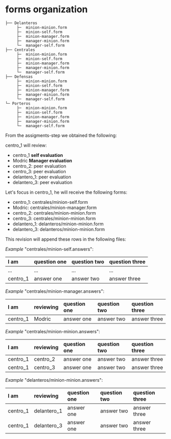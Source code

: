 # forms organization

```
├── Delanteros
     ├─  minion-minion.form
     ├─  minion-self.form
     ├─  minion-manager.form
     ├─  manager-minion.form
     └─  manager-self.form
├── Centrales
     ├─  minion-minion.form
     ├─  minion-self.form
     ├─  minion-manager.form
     ├─  manager-minion.form
     └─  manager-self.form
├── Defensas
     ├─  minion-minion.form
     ├─  minion-self.form
     ├─  minion-manager.form
     ├─  manager-minion.form
     └─  manager-self.form
└─ Porteros
     ├─  minion-minion.form
     ├─  minion-self.form
     ├─  minion-manager.form
     ├─  manager-minion.form
     └─  manager-self.form
```

From the assigments-step we obtained the following:

centro_1 will review:

- centro_1 **self evaluation**
- Modric **Manager evaluation**
- centro_2: peer evaluation
- centro_3: peer evaluation
- delantero_1: peer evaluation
- delantero_3: peer evaluation

Let's focus in centro_1, he will receive the following forms:

 - centro_1: centrales/minion-self.form
 - Modric: centrales/minion-manager.form
 - centro_2: centrales/minion-minion.form
 - centro_3: centrales/minion-minion.form
 - delantero_1: delanteros/minion-minion.form
 - delantero_3: delanteros/minion-minion.form

This revision will append these rows in the following files:

_Example_ "centrales/minion-self.answers":

|   I am   | question one | question two | question three |
| :------- | :----------- | :----------- | :------------- |
| ...      | ...          | ...          | ...            |
| centro_1 | answer one   | answer two   | answer three   |

_Example_ "centrales/minion-manager.answers":

|   I am   | reviewing | question one | question two | question three |
| :------- | :-------- | :----------- | :----------- | :------------- |
| centro_1 | Modric    | answer one   | answer two   | answer three   |

_Example_ "centrales/minion-minion.answers":

|   I am   | reviewing | question one | question two | question three |
| :------- | :-------- | :----------- | :----------- | :------------- |
| centro_1 | centro_2  | answer one   | answer two   | answer three   |
| centro_1 | centro_3  | answer one   | answer two   | answer three   |

_Example_ "delanteros/minion-minion.answers":

|   I am   |  reviewing  | question one | question two | question three |
| :------- | :---------- | :----------- | :----------- | :------------- |
| centro_1 | delantero_1 | answer one   | answer two   | answer three   |
| centro_1 | delantero_3 | answer one   | answer two   | answer three   |

